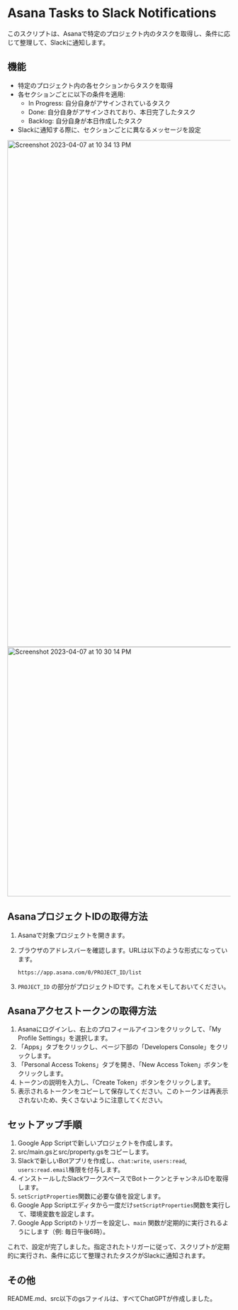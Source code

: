 # Asana Tasks to Slack Notifications

このスクリプトは、Asanaで特定のプロジェクト内のタスクを取得し、条件に応じて整理して、Slackに通知します。

## 機能

- 特定のプロジェクト内の各セクションからタスクを取得
- 各セクションごとに以下の条件を適用:
  - In Progress: 自分自身がアサインされているタスク
  - Done: 自分自身がアサインされており、本日完了したタスク
  - Backlog: 自分自身が本日作成したタスク
- Slackに通知する際に、セクションごとに異なるメッセージを設定

<img width="1144" alt="Screenshot 2023-04-07 at 10 34 13 PM" src="https://user-images.githubusercontent.com/10257868/230617797-11ba8a36-ecdc-489c-9e11-829093ccd8fe.png">

<img width="563" alt="Screenshot 2023-04-07 at 10 30 14 PM" src="https://user-images.githubusercontent.com/10257868/230617816-dd3d8862-be2a-41a5-bdf2-427fd74a1500.png">

## AsanaプロジェクトIDの取得方法

1. Asanaで対象プロジェクトを開きます。
2. ブラウザのアドレスバーを確認します。URLは以下のような形式になっています。

    `https://app.asana.com/0/PROJECT_ID/list`

3. `PROJECT_ID` の部分がプロジェクトIDです。これをメモしておいてください。

## Asanaアクセストークンの取得方法

1. Asanaにログインし、右上のプロフィールアイコンをクリックして、「My Profile Settings」を選択します。
2. 「Apps」タブをクリックし、ページ下部の「Developers Console」をクリックします。
3. 「Personal Access Tokens」タブを開き、「New Access Token」ボタンをクリックします。
4. トークンの説明を入力し、「Create Token」ボタンをクリックします。
5. 表示されるトークンをコピーして保存してください。このトークンは再表示されないため、失くさないように注意してください。

## セットアップ手順

1. Google App Scriptで新しいプロジェクトを作成します。
1. src/main.gsとsrc/property.gsをコピーします。
1. Slackで新しいBotアプリを作成し、`chat:write`, `users:read`, `users:read.email`権限を付与します。
1. インストールしたSlackワークスペースでBotトークンとチャンネルIDを取得します。
1. `setScriptProperties`関数に必要な値を設定します。
1. Google App Scriptエディタから一度だけ`setScriptProperties`関数を実行して、環境変数を設定します。
1. Google App Scriptのトリガーを設定し、`main` 関数が定期的に実行されるようにします（例: 毎日午後6時）。

これで、設定が完了しました。指定されたトリガーに従って、スクリプトが定期的に実行され、条件に応じて整理されたタスクがSlackに通知されます。


## その他

README.md、src以下のgsファイルは、すべてChatGPTが作成しました。